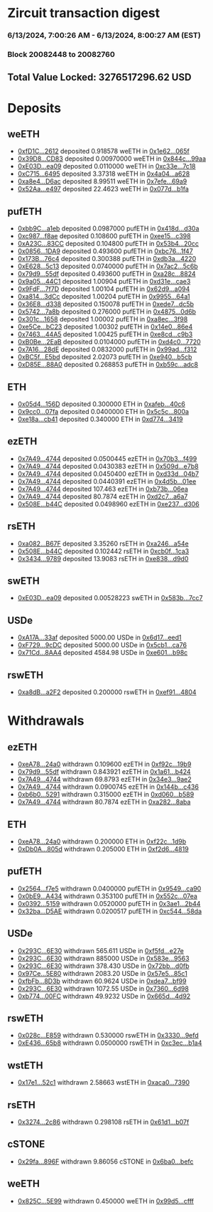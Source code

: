 # Zircuit transaction digest
### 6/13/2024, 7:00:26 AM - 6/13/2024, 8:00:27 AM (EST)
### Block 20082448 to 20082760

## Total Value Locked: 3276517296.62 USD

# Deposits
## weETH
- [0xfD1C...2612](https://etherscan.io/address/0xfD1C53236851A9E3E5b337e7f0b7768C39012612) deposited 0.918578 weETH in [0x1e62...065f](https://etherscan.io/tx/0xfD1C53236851A9E3E5b337e7f0b7768C39012612)
- [0x39D8...CD83](https://etherscan.io/address/0x39D8cbdFC2Bc32cE22681F5b3fA00Fc5fD0CCD83) deposited 0.00970000 weETH in [0x844c...99aa](https://etherscan.io/tx/0x39D8cbdFC2Bc32cE22681F5b3fA00Fc5fD0CCD83)
- [0xE03D...ea09](https://etherscan.io/address/0xE03D7Cb5E146e7F67c5da6BD81D7252B2D6Eea09) deposited 0.0110000 weETH in [0xc33e...7c18](https://etherscan.io/tx/0xE03D7Cb5E146e7F67c5da6BD81D7252B2D6Eea09)
- [0xC715...6495](https://etherscan.io/address/0xC71516dcFe3f0a06938B48bf3d636Cc54cb56495) deposited 3.37318 weETH in [0x4a04...a628](https://etherscan.io/tx/0xC71516dcFe3f0a06938B48bf3d636Cc54cb56495)
- [0xa8e4...D6ac](https://etherscan.io/address/0xa8e4C365dF56b80ffcb2B6864342D0Fb897AD6ac) deposited 8.99511 weETH in [0x7efe...69a9](https://etherscan.io/tx/0xa8e4C365dF56b80ffcb2B6864342D0Fb897AD6ac)
- [0x52Aa...e497](https://etherscan.io/address/0x52Aa899454998Be5b000Ad077a46Bbe360F4e497) deposited 22.4623 weETH in [0x077d...b1fa](https://etherscan.io/tx/0x52Aa899454998Be5b000Ad077a46Bbe360F4e497)
## pufETH
- [0xbb9C...a1eb](https://etherscan.io/address/0xbb9C846b01da0512f1453B8eE43c81F46544a1eb) deposited 0.0987000 pufETH in [0x418d...d30a](https://etherscan.io/tx/0xbb9C846b01da0512f1453B8eE43c81F46544a1eb)
- [0xc987...f8ae](https://etherscan.io/address/0xc98704b690708EA4c078687015b3471B06f8f8ae) deposited 0.108600 pufETH in [0xee15...c398](https://etherscan.io/tx/0xc98704b690708EA4c078687015b3471B06f8f8ae)
- [0xA23C...83CC](https://etherscan.io/address/0xA23Cf56b1B32279EbeCb74EB8Cd513e0457A83CC) deposited 0.104800 pufETH in [0x53b4...20cc](https://etherscan.io/tx/0xA23Cf56b1B32279EbeCb74EB8Cd513e0457A83CC)
- [0x0856...1DA9](https://etherscan.io/address/0x08568fA8EC9c11117399e5D9E7fbAdA9e1A41DA9) deposited 0.493600 pufETH in [0xbc76...1f47](https://etherscan.io/tx/0x08568fA8EC9c11117399e5D9E7fbAdA9e1A41DA9)
- [0x173B...76c4](https://etherscan.io/address/0x173BAef3b5502a78b81Ef8928eCdc3403e2e76c4) deposited 0.300388 pufETH in [0xdb3a...4220](https://etherscan.io/tx/0x173BAef3b5502a78b81Ef8928eCdc3403e2e76c4)
- [0xE628...5c13](https://etherscan.io/address/0xE628be0361E0B493B5C3780C13474821d1535c13) deposited 0.0740000 pufETH in [0x7ac2...5c6b](https://etherscan.io/tx/0xE628be0361E0B493B5C3780C13474821d1535c13)
- [0x79d9...55df](https://etherscan.io/address/0x79d9674db110475b0Ce347F12338125fDb9e55df) deposited 0.493600 pufETH in [0xa28c...8824](https://etherscan.io/tx/0x79d9674db110475b0Ce347F12338125fDb9e55df)
- [0x9a05...44C1](https://etherscan.io/address/0x9a05a906231e0959208B2f76B89678C9fAf044C1) deposited 1.00904 pufETH in [0xd31e...cae3](https://etherscan.io/tx/0x9a05a906231e0959208B2f76B89678C9fAf044C1)
- [0x9FdF...7f7D](https://etherscan.io/address/0x9FdFEF28ccAA40182885D76da88CD23AB2F07f7D) deposited 1.00104 pufETH in [0x62d9...a094](https://etherscan.io/tx/0x9FdFEF28ccAA40182885D76da88CD23AB2F07f7D)
- [0xa814...3dCc](https://etherscan.io/address/0xa8143F34658B7c3210f9A39AABF55218105D3dCc) deposited 1.00204 pufETH in [0x9955...64a1](https://etherscan.io/tx/0xa8143F34658B7c3210f9A39AABF55218105D3dCc)
- [0x36E8...d338](https://etherscan.io/address/0x36E8387b8305eb4b5Eb07D5DdCffdaC5D8c9d338) deposited 0.150078 pufETH in [0xede7...dc5b](https://etherscan.io/tx/0x36E8387b8305eb4b5Eb07D5DdCffdaC5D8c9d338)
- [0x5742...7a8b](https://etherscan.io/address/0x5742492cd5F367166D08Cab764161f3F22a97a8b) deposited 0.276000 pufETH in [0x4875...0d6b](https://etherscan.io/tx/0x5742492cd5F367166D08Cab764161f3F22a97a8b)
- [0x301c...1658](https://etherscan.io/address/0x301c03BB9F05Caa21d3f6081fc28201CA5B61658) deposited 1.00002 pufETH in [0xa8ec...3f98](https://etherscan.io/tx/0x301c03BB9F05Caa21d3f6081fc28201CA5B61658)
- [0xe5Ce...bC23](https://etherscan.io/address/0xe5Ce827bf7146026FEEa66E98e902BDf4073bC23) deposited 1.00302 pufETH in [0x14e0...86e4](https://etherscan.io/tx/0xe5Ce827bf7146026FEEa66E98e902BDf4073bC23)
- [0x7463...44A5](https://etherscan.io/address/0x7463f28D5Ae94D496167342FBE755b82927D44A5) deposited 1.00425 pufETH in [0xe8cd...c9b3](https://etherscan.io/tx/0x7463f28D5Ae94D496167342FBE755b82927D44A5)
- [0xB0Be...2EaB](https://etherscan.io/address/0xB0Be6017BA475B0f1D2AFB66709e2FD913712EaB) deposited 0.0104000 pufETH in [0xd4c0...7720](https://etherscan.io/tx/0xB0Be6017BA475B0f1D2AFB66709e2FD913712EaB)
- [0x7A16...28dE](https://etherscan.io/address/0x7A16a3c20702040Ee1cDA33fFcf5D6132BC828dE) deposited 0.0832000 pufETH in [0x99ad...f312](https://etherscan.io/tx/0x7A16a3c20702040Ee1cDA33fFcf5D6132BC828dE)
- [0xBC5f...E5bd](https://etherscan.io/address/0xBC5f2860308084bf8e2aCb9C44E0774b646BE5bd) deposited 2.02073 pufETH in [0xe940...b5cb](https://etherscan.io/tx/0xBC5f2860308084bf8e2aCb9C44E0774b646BE5bd)
- [0xD85E...88A0](https://etherscan.io/address/0xD85E8FC98259b81Eae0831F93DEA6037F50788A0) deposited 0.268853 pufETH in [0xb59c...adc8](https://etherscan.io/tx/0xD85E8FC98259b81Eae0831F93DEA6037F50788A0)
## ETH
- [0x05d4...156D](https://etherscan.io/address/0x05d46507B2516bfe8F29B24948f782231DDA156D) deposited 0.300000 ETH in [0xafeb...40c6](https://etherscan.io/tx/0x05d46507B2516bfe8F29B24948f782231DDA156D)
- [0x9cc0...07fa](https://etherscan.io/address/0x9cc068b982Affa66ebaC26F989Fe5958119b07fa) deposited 0.0400000 ETH in [0x5c5c...800a](https://etherscan.io/tx/0x9cc068b982Affa66ebaC26F989Fe5958119b07fa)
- [0xe18a...cb41](https://etherscan.io/address/0xe18a05d4F56ab9De8650Cd8a5E9533488C3Ccb41) deposited 0.340000 ETH in [0xd774...3419](https://etherscan.io/tx/0xe18a05d4F56ab9De8650Cd8a5E9533488C3Ccb41)
## ezETH
- [0x7A49...4744](https://etherscan.io/address/0x7A493Be5c2ce014cD049Bf178a1ac0Db1B434744) deposited 0.0500445 ezETH in [0x70b3...f499](https://etherscan.io/tx/0x7A493Be5c2ce014cD049Bf178a1ac0Db1B434744)
- [0x7A49...4744](https://etherscan.io/address/0x7A493Be5c2ce014cD049Bf178a1ac0Db1B434744) deposited 0.0430383 ezETH in [0x509d...e7b8](https://etherscan.io/tx/0x7A493Be5c2ce014cD049Bf178a1ac0Db1B434744)
- [0x7A49...4744](https://etherscan.io/address/0x7A493Be5c2ce014cD049Bf178a1ac0Db1B434744) deposited 0.0450400 ezETH in [0xd33d...04b7](https://etherscan.io/tx/0x7A493Be5c2ce014cD049Bf178a1ac0Db1B434744)
- [0x7A49...4744](https://etherscan.io/address/0x7A493Be5c2ce014cD049Bf178a1ac0Db1B434744) deposited 0.0440391 ezETH in [0x4d5b...01ee](https://etherscan.io/tx/0x7A493Be5c2ce014cD049Bf178a1ac0Db1B434744)
- [0x7A49...4744](https://etherscan.io/address/0x7A493Be5c2ce014cD049Bf178a1ac0Db1B434744) deposited 107.463 ezETH in [0xb73b...06ea](https://etherscan.io/tx/0x7A493Be5c2ce014cD049Bf178a1ac0Db1B434744)
- [0x7A49...4744](https://etherscan.io/address/0x7A493Be5c2ce014cD049Bf178a1ac0Db1B434744) deposited 80.7874 ezETH in [0xd2c7...a6a7](https://etherscan.io/tx/0x7A493Be5c2ce014cD049Bf178a1ac0Db1B434744)
- [0x508E...b44C](https://etherscan.io/address/0x508E5ba491A376bC679649e7eBA74BE593acb44C) deposited 0.0498960 ezETH in [0xe237...d306](https://etherscan.io/tx/0x508E5ba491A376bC679649e7eBA74BE593acb44C)
## rsETH
- [0xa082...B67F](https://etherscan.io/address/0xa08275a795584AeAA77D67b8d485E3F73eE6B67F) deposited 3.35260 rsETH in [0xa246...a54e](https://etherscan.io/tx/0xa08275a795584AeAA77D67b8d485E3F73eE6B67F)
- [0x508E...b44C](https://etherscan.io/address/0x508E5ba491A376bC679649e7eBA74BE593acb44C) deposited 0.102442 rsETH in [0xcb0f...1ca3](https://etherscan.io/tx/0x508E5ba491A376bC679649e7eBA74BE593acb44C)
- [0x3434...9789](https://etherscan.io/address/0x34349c5569e7B846c3558961552D2202760A9789) deposited 13.9083 rsETH in [0xe838...d9d0](https://etherscan.io/tx/0x34349c5569e7B846c3558961552D2202760A9789)
## swETH
- [0xE03D...ea09](https://etherscan.io/address/0xE03D7Cb5E146e7F67c5da6BD81D7252B2D6Eea09) deposited 0.00528223 swETH in [0x583b...7cc7](https://etherscan.io/tx/0xE03D7Cb5E146e7F67c5da6BD81D7252B2D6Eea09)
## USDe
- [0xA17A...33af](https://etherscan.io/address/0xA17Af1dc85c8Ed7C93A8bc96D4AAd8dFAf5433af) deposited 5000.00 USDe in [0x6d17...eed1](https://etherscan.io/tx/0xA17Af1dc85c8Ed7C93A8bc96D4AAd8dFAf5433af)
- [0xF729...9cDC](https://etherscan.io/address/0xF729e5333a972d328398927dE284C5fC76169cDC) deposited 5000.00 USDe in [0x5cb1...ca76](https://etherscan.io/tx/0xF729e5333a972d328398927dE284C5fC76169cDC)
- [0x71Cd...8AA4](https://etherscan.io/address/0x71Cd1Fe7aD03328b76aAd2E5e4B4232Ff08E8AA4) deposited 4584.98 USDe in [0xe601...b98c](https://etherscan.io/tx/0x71Cd1Fe7aD03328b76aAd2E5e4B4232Ff08E8AA4)
## rswETH
- [0xa8dB...a2F2](https://etherscan.io/address/0xa8dB107aDCFE0F7276975743299282BD30C5a2F2) deposited 0.200000 rswETH in [0xef91...4804](https://etherscan.io/tx/0xa8dB107aDCFE0F7276975743299282BD30C5a2F2)
# Withdrawals
## ezETH
- [0xeA78...24a0](https://etherscan.io/address/0xeA78b0393Fd394Ba69743cD5b902a0e5B46B24a0) withdrawn 0.109600 ezETH in [0xf92c...19b9](https://etherscan.io/tx/0xeA78b0393Fd394Ba69743cD5b902a0e5B46B24a0)
- [0x79d9...55df](https://etherscan.io/address/0x79d9674db110475b0Ce347F12338125fDb9e55df) withdrawn 0.843921 ezETH in [0x1a61...b424](https://etherscan.io/tx/0x79d9674db110475b0Ce347F12338125fDb9e55df)
- [0x7A49...4744](https://etherscan.io/address/0x7A493Be5c2ce014cD049Bf178a1ac0Db1B434744) withdrawn 69.8793 ezETH in [0x34e3...9ae2](https://etherscan.io/tx/0x7A493Be5c2ce014cD049Bf178a1ac0Db1B434744)
- [0x7A49...4744](https://etherscan.io/address/0x7A493Be5c2ce014cD049Bf178a1ac0Db1B434744) withdrawn 0.0900745 ezETH in [0x144b...c436](https://etherscan.io/tx/0x7A493Be5c2ce014cD049Bf178a1ac0Db1B434744)
- [0xb6b0...5291](https://etherscan.io/address/0xb6b0E69647952732fC31114F4130B992CB5e5291) withdrawn 0.315000 ezETH in [0xd060...b589](https://etherscan.io/tx/0xb6b0E69647952732fC31114F4130B992CB5e5291)
- [0x7A49...4744](https://etherscan.io/address/0x7A493Be5c2ce014cD049Bf178a1ac0Db1B434744) withdrawn 80.7874 ezETH in [0xa282...8aba](https://etherscan.io/tx/0x7A493Be5c2ce014cD049Bf178a1ac0Db1B434744)
## ETH
- [0xeA78...24a0](https://etherscan.io/address/0xeA78b0393Fd394Ba69743cD5b902a0e5B46B24a0) withdrawn 0.200000 ETH in [0xf22c...1d9b](https://etherscan.io/tx/0xeA78b0393Fd394Ba69743cD5b902a0e5B46B24a0)
- [0xDb0A...805d](https://etherscan.io/address/0xDb0Af7f412D66B73e25d9601bd6B183880e6805d) withdrawn 0.205000 ETH in [0xf2d6...4819](https://etherscan.io/tx/0xDb0Af7f412D66B73e25d9601bd6B183880e6805d)
## pufETH
- [0x2564...f7e5](https://etherscan.io/address/0x25642644d633ED1ef2F612b93d8bAC484b1cf7e5) withdrawn 0.0400000 pufETH in [0x9549...ca90](https://etherscan.io/tx/0x25642644d633ED1ef2F612b93d8bAC484b1cf7e5)
- [0x0bE9...A434](https://etherscan.io/address/0x0bE92bE17C79ed61D1D54828a2a5Cd16bC77A434) withdrawn 0.353100 pufETH in [0x552c...07ea](https://etherscan.io/tx/0x0bE92bE17C79ed61D1D54828a2a5Cd16bC77A434)
- [0x0392...5159](https://etherscan.io/address/0x03923DaA81DEB04Cb41Ae9e361508740b8fA5159) withdrawn 0.0520000 pufETH in [0x3ae1...2b44](https://etherscan.io/tx/0x03923DaA81DEB04Cb41Ae9e361508740b8fA5159)
- [0x32ba...D5AE](https://etherscan.io/address/0x32baD4a736D47612F94c977441B4FA101C16D5AE) withdrawn 0.0200517 pufETH in [0xc544...58da](https://etherscan.io/tx/0x32baD4a736D47612F94c977441B4FA101C16D5AE)
## USDe
- [0x293C...6E30](https://etherscan.io/address/0x293C6937D8D82e05B01335F7B33FBA0c8e256E30) withdrawn 565.611 USDe in [0xf5fd...e27e](https://etherscan.io/tx/0x293C6937D8D82e05B01335F7B33FBA0c8e256E30)
- [0x293C...6E30](https://etherscan.io/address/0x293C6937D8D82e05B01335F7B33FBA0c8e256E30) withdrawn 885000 USDe in [0x583e...9563](https://etherscan.io/tx/0x293C6937D8D82e05B01335F7B33FBA0c8e256E30)
- [0x293C...6E30](https://etherscan.io/address/0x293C6937D8D82e05B01335F7B33FBA0c8e256E30) withdrawn 378.430 USDe in [0x72bb...d0fb](https://etherscan.io/tx/0x293C6937D8D82e05B01335F7B33FBA0c8e256E30)
- [0x97Ce...5E80](https://etherscan.io/address/0x97Cebcea3b2C9c9b54982345cdA69390C4d05E80) withdrawn 2083.20 USDe in [0x57e5...85c1](https://etherscan.io/tx/0x97Cebcea3b2C9c9b54982345cdA69390C4d05E80)
- [0xfbFb...8D3b](https://etherscan.io/address/0xfbFbc2ED58848f0870e0b522ddc01FF3695c8D3b) withdrawn 60.9624 USDe in [0xdea7...bf99](https://etherscan.io/tx/0xfbFbc2ED58848f0870e0b522ddc01FF3695c8D3b)
- [0x293C...6E30](https://etherscan.io/address/0x293C6937D8D82e05B01335F7B33FBA0c8e256E30) withdrawn 1072.55 USDe in [0x7360...6d98](https://etherscan.io/tx/0x293C6937D8D82e05B01335F7B33FBA0c8e256E30)
- [0xb774...00FC](https://etherscan.io/address/0xb774E7678F3c341B81a926bd5DD58d97585700FC) withdrawn 49.9232 USDe in [0x665d...4d92](https://etherscan.io/tx/0xb774E7678F3c341B81a926bd5DD58d97585700FC)
## rswETH
- [0x028c...E859](https://etherscan.io/address/0x028c50e8eE631A8Ee1358aBdc2fdfa7f01F9E859) withdrawn 0.530000 rswETH in [0x3330...9efd](https://etherscan.io/tx/0x028c50e8eE631A8Ee1358aBdc2fdfa7f01F9E859)
- [0xE436...65b8](https://etherscan.io/address/0xE4365Baf52D89D2dD82c44Ce37bEF62Cf0Af65b8) withdrawn 0.0500000 rswETH in [0xc3ec...b1a4](https://etherscan.io/tx/0xE4365Baf52D89D2dD82c44Ce37bEF62Cf0Af65b8)
## wstETH
- [0x17e1...52c1](https://etherscan.io/address/0x17e18f55EFE1BAf524e3bFD584497e8bC1da52c1) withdrawn 2.58663 wstETH in [0xaca0...7390](https://etherscan.io/tx/0x17e18f55EFE1BAf524e3bFD584497e8bC1da52c1)
## rsETH
- [0x3274...2c86](https://etherscan.io/address/0x32749649f0f3d70B05dB41f9341A6aA69deE2c86) withdrawn 0.298108 rsETH in [0x61d1...b07f](https://etherscan.io/tx/0x32749649f0f3d70B05dB41f9341A6aA69deE2c86)
## cSTONE
- [0x29fa...896F](https://etherscan.io/address/0x29fa19CAC407B0a1A83F4593e9eE96AE7be4896F) withdrawn 9.86056 cSTONE in [0x6ba0...befc](https://etherscan.io/tx/0x29fa19CAC407B0a1A83F4593e9eE96AE7be4896F)
## weETH
- [0x825C...5E99](https://etherscan.io/address/0x825C9fe99E4Bf3bf945fEC25232a2f666c915E99) withdrawn 0.450000 weETH in [0x99d5...cfff](https://etherscan.io/tx/0x825C9fe99E4Bf3bf945fEC25232a2f666c915E99)
